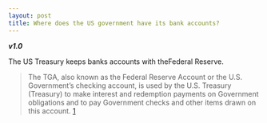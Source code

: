 ```yaml
---
layout: post
title: Where does the US government have its bank accounts?
---
```


**_v1.0_**

The US Treasury keeps banks accounts with theFederal Reserve.

> The TGA, also known as the Federal Reserve Account or the U.S. Government’s checking account, is used by the U.S. Treasury (Treasury) to make interest and redemption payments on Government obligations and to pay Government checks and other items drawn on this account. [1](https://tfm.fiscal.treasury.gov/v2/p5/c300.html)
